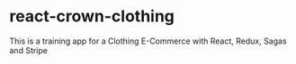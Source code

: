 # react-crown-clothing
This is a training app for a Clothing E-Commerce with React, Redux, Sagas and Stripe
